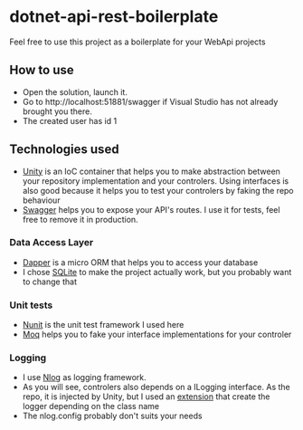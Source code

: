 # dotnet-api-rest-boilerplate
Feel free to use this project as a boilerplate for your WebApi projects

## How to use
- Open the solution, launch it.
- Go to http://localhost:51881/swagger if Visual Studio has not already brought you there.
- The created user has id 1

## Technologies used

- [Unity](https://www.nuget.org/packages/Unity.AspNet.WebApi/) is an IoC container that helps you to make abstraction between your repository implementation and your controlers.
Using interfaces is also good because it helps you to test your controlers by faking the repo behaviour
- [Swagger](https://www.nuget.org/packages/Swashbuckle/) helps you to expose your API's routes. I use it for tests, feel free to remove it in production.

### Data Access Layer
- [Dapper](https://www.nuget.org/packages/Dapper/) is a micro ORM that helps you to access your database
- I chose [SQLite](https://www.nuget.org/packages/System.Data.SQLite/) to make the project actually work, but you probably want to change that

### Unit tests
- [Nunit](https://www.nuget.org/packages/NUnit/) is the unit test framework I used here
- [Moq](https://www.nuget.org/packages/Moq/) helps you to fake your interface implementations for your controler

### Logging
- I use [Nlog](https://www.nuget.org/packages/NLog/) as logging framework.
- As you will see, controlers also depends on a ILogging interface. As the repo, it is injected by Unity, but I used an [extension](https://www.nuget.org/packages/Unity.NLog/) that create the logger depending on the class name
- The nlog.config probably don't suits your needs

